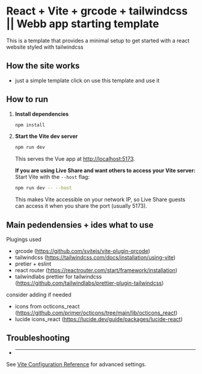 # React + Vite + grcode + tailwindcss || Webb app starting template

This is a template that provides a minimal setup to get started with a react website styled with tailwindcss

## How the site works

- just a simple template click on use this template and use it

## How to run

1. **Install dependencies**

   ```sh
   npm install
   ```

2. **Start the Vite dev server**

   ```sh
   npm run dev
   ```

   This serves the Vue app at [http://localhost:5173](http://localhost:5173).

   **If you are using Live Share and want others to access your Vite server:**
   Start Vite with the `--host` flag:

   ```sh
   npm run dev -- --host
   ```

   This makes Vite accessible on your network IP, so Live Share guests can access it when you share the port (usually 5173).

## Main pedendensies + ides what to use

Plugings used

- grcode (https://github.com/svitejs/vite-plugin-qrcode)
- tailwindcss (https://tailwindcss.com/docs/installation/using-vite)
- pretier + eslint
- react router (https://reactrouter.com/start/framework/installation)
- tailwindlabs prettier for tailwindcss (https://github.com/tailwindlabs/prettier-plugin-tailwindcss)

consider adding if needed

- icons from octicons_react (https://github.com/primer/octicons/tree/main/lib/octicons_react)
- lucide icons_react (https://lucide.dev/guide/packages/lucide-react)

## Troubleshooting

- ***

See [Vite Configuration Reference](https://vite.dev/config/) for advanced settings.
